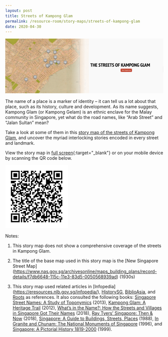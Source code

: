 ```yaml
---
layout: post
title: Streets of Kampong Glam
permalink: /resource-room/story-maps/streets-of-kampong-glam
date: 2020-04-30
---
```


<img src="/images/storymap-image-kampong-glam-streets.png" alt="storymap-kampong-glam-streets"/>

The name of a place is a marker of identity – it can tell us a lot about that place, such as its history, culture and development. As its name suggests, Kampong Glam (or Kampong Gelam) is an ethnic enclave for the Malay community in Singapore, yet what do the road names, like “Arab Street” and “Jalan Sultan” mean? 

Take a look at some of them in this [story map of the streets of Kampong Glam](https://uploads.knightlab.com/storymapjs/04f5c05311b7e48aadefd0cdd269c308/kampong-glam-its-streets/index.html), and uncover the myriad interlocking stories encoded in every street and landmark.

View the story map in [full screen](https://uploads.knightlab.com/storymapjs/04f5c05311b7e48aadefd0cdd269c308/kampong-glam-its-streets/index.html){:target="_blank"} or on your mobile device by scanning the QR code below.

<img src="/images/qr-code-storymap-kampong-glam-streets.png" alt="qr-code-storymap-kampong-glam-streets" style="width:200px;" />

Notes:
1. This story map does not show a comprehensive coverage of the streets in Kampong Glam.

2. The title of the base map used in this story map is the [New Singapore Street Map] (https://www.nas.gov.sg/archivesonline/maps_building_plans/record-details/f7db6648-115c-11e3-83d5-0050568939ad) (1930s)

3. This story map used related articles in [Infopedia] (https://eresources.nlb.gov.sg/infopedia/), [HistorySG](http://eresources.nlb.gov.sg/history), [BiblioAsia](https://www.nlb.gov.sg/Browse/BiblioAsia.aspx), and [Roots](https://www.roots.sg/) as references. It also consulted the following books: [Singapore Street Names: A Study of Toponymics](https://eservice.nlb.gov.sg/item_holding.aspx?bid=200123850) (2013), [Kampong Glam: A Heritage Trail](https://eservice.nlb.gov.sg/item_holding.aspx?bid=202791317) (2012), [What’s in the Name?: How the Streets and Villages in Singapore Got Their Names](https://eservice.nlb.gov.sg/item_holding.aspx?bid=202924449) (2018), [Ray Tyers’ Singapore: Then & Now](https://eservice.nlb.gov.sg/item_holding.aspx?bid=203784837) (2018), [Singapore: A Guide to Buildings, Streets, Places](http://eservice.nlb.gov.sg/item_holding.aspx?bid=4712298) (1988), [In Granite and Chunam: The National Monuments of Singapore](http://eservice.nlb.gov.sg/item_holding_s.aspx?bid=7919754) (1996), and [Singapore: A Pictorial History 1819-2000](http://eservice.nlb.gov.sg/item_holding.aspx?bid=9651676) (1999).
